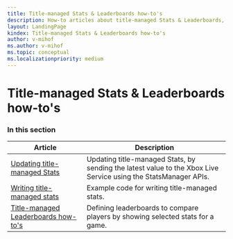 ```yaml
---
title: Title-managed Stats & Leaderboards how-to's
description: How-to articles about title-managed Stats & Leaderboards, such as example code for tasks.
layout: LandingPage
kindex: Title-managed Stats & Leaderboards how-to's
author: v-mihof
ms.author: v-mihof
ms.topic: conceptual
ms.localizationpriority: medium
---
```


# Title-managed Stats & Leaderboards how-to's


### In this section

| Article | Description |
|---------|-------------|
| [Updating title-managed Stats](live-stats-tm-updating.md) | Updating title-managed Stats, by sending the latest value to the Xbox Live Service using the StatsManager APIs. |
| [Writing title-managed stats](live-writing-tm-stats.md) | Example code for writing title-managed stats. |
| [Title-managed Leaderboards how-to's](live-leaderboards-tm-howto.md) | Defining leaderboards to compare players by showing selected stats for a game. |
